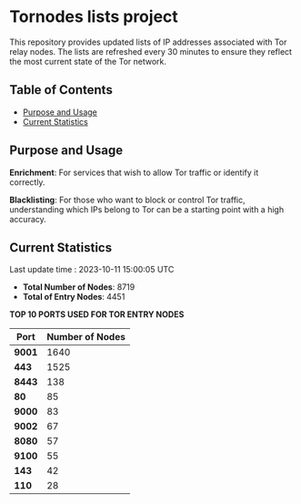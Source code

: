 # Tornodes lists project

This repository provides updated lists of IP addresses associated with Tor relay nodes. The lists are refreshed every 30 minutes to ensure they reflect the most current state of the Tor network.

## Table of Contents

- [Purpose and Usage](#purpose-and-usage)
- [Current Statistics](#current-statistics)


## Purpose and Usage

**Enrichment**: For services that wish to allow Tor traffic or identify it correctly.

**Blacklisting**: For those who want to block or control Tor traffic, understanding which IPs belong to Tor can be a starting point with a high accuracy.

## Current Statistics

Last update time : 2023-10-11 15:00:05 UTC

- **Total Number of Nodes**: 8719
- **Total of Entry Nodes**: 4451

**TOP 10 PORTS USED FOR TOR ENTRY NODES**

| **Port** | **Number of Nodes** |
|------|-----------------|
| **9001**   | 1640  |
| **443**   | 1525  |
| **8443**   | 138  |
| **80**   | 85  |
| **9000**   | 83  |
| **9002**   | 67  |
| **8080**   | 57  |
| **9100**   | 55  |
| **143**   | 42  |
| **110**   | 28  |


